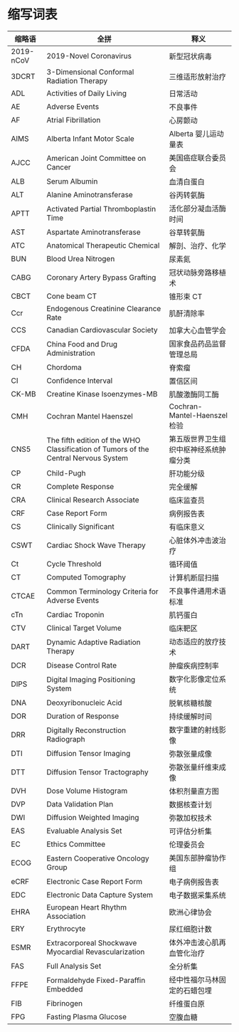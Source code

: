 # 缩写词表

| 缩略语    | 全拼                                                                                | 释义                                   |
| --------- | ----------------------------------------------------------------------------------- | -------------------------------------- |
| 2019-nCoV | 2019-Novel Coronavirus                                                              | 新型冠状病毒                           |
| 3DCRT     | 3-Dimensional Conformal Radiation Therapy                                           | 三维适形放射治疗                       |
| ADL       | Activities of Daily Living                                                          | 日常活动                               |
| AE        | Adverse Events                                                                      | 不良事件                               |
| AF        | Atrial Fibrillation                                                                 | 心房颤动                               |
| AIMS      | Alberta Infant Motor Scale                                                          | Alberta 婴儿运动量表                   |
| AJCC      | American Joint Committee on Cancer                                                  | 美国癌症联合委员会                     |
| ALB       | Serum Albumin                                                                       | 血清白蛋白                             |
| ALT       | Alanine Aminotransferase                                                            | 谷丙转氨酶                             |
| APTT      | Activated Partial Thromboplastin Time                                               | 活化部分凝血活酶时间                   |
| AST       | Aspartate Aminotransferase                                                          | 谷草转氨酶                             |
| ATC       | Anatomical Therapeutic Chemical                                                     | 解剖、治疗、化学                       |
| BUN       | Blood Urea Nitrogen                                                                 | 尿素氮                                 |
| CABG      | Coronary Artery Bypass Grafting                                                     | 冠状动脉旁路移植术                     |
| CBCT      | Cone beam CT                                                                        | 锥形束 CT                              |
| Ccr       | Endogenous Creatinine Clearance Rate                                                | 肌酐清除率                             |
| CCS       | Canadian Cardiovascular Society                                                     | 加拿大心血管学会                       |
| CFDA      | China Food and Drug Administration                                                  | 国家食品药品监督管理总局               |
| CH        | Chordoma                                                                            | 脊索瘤                                 |
| CI        | Confidence Interval                                                                 | 置信区间                               |
| CK-MB     | Creatine Kinase Isoenzymes-MB                                                       | 肌酸激酶同工酶                         |
| CMH       | Cochran Mantel Haenszel                                                             | Cochran-Mantel-Haenszel 检验           |
| CNS5      | The fifth edition of the WHO Classification of Tumors of the Central Nervous System | 第五版世界卫生组织中枢神经系统肿瘤分类 |
| CP        | Child-Pugh                                                                          | 肝功能分级                             |
| CR        | Complete Response                                                                   | 完全缓解                               |
| CRA       | Clinical Research Associate                                                         | 临床监查员                             |
| CRF       | Case Report Form                                                                    | 病例报告表                             |
| CS        | Clinically Significant                                                              | 有临床意义                             |
| CSWT      | Cardiac Shock Wave Therapy                                                          | 心脏体外冲击波治疗                     |
| Ct        | Cycle Threshold                                                                     | 循环阈值                               |
| CT        | Computed Tomography                                                                 | 计算机断层扫描                         |
| CTCAE     | Common Terminology Criteria for Adverse Events                                      | 不良事件通用术语标准                   |
| cTn       | Cardiac Troponin                                                                    | 肌钙蛋白                               |
| CTV       | Clinical Target Volume                                                              | 临床靶区                               |
| DART      | Dynamic Adaptive Radiation Therapy                                                  | 动态适应的放疗技术                     |
| DCR       | Disease Control Rate                                                                | 肿瘤疾病控制率                         |
| DIPS      | Digital Imaging Positioning System                                                  | 数字化影像定位系统                     |
| DNA       | Deoxyribonucleic Acid                                                               | 脱氧核糖核酸                           |
| DOR       | Duration of Response                                                                | 持续缓解时间                           |
| DRR       | Digitally Reconstruction Radiograph                                                 | 数字重建的射线影像                     |
| DTI       | Diffusion Tensor Imaging                                                            | 弥散张量成像                           |
| DTT       | Diffusion Tensor Tractography                                                       | 弥散张量纤维束成像                     |
| DVH       | Dose Volume Histogram                                                               | 体积剂量直方图                         |
| DVP       | Data Validation Plan                                                                | 数据核查计划                           |
| DWI       | Diffusion Weighted Imaging                                                          | 弥散加权技术                           |
| EAS       | Evaluable Analysis Set                                                              | 可评估分析集                           |
| EC        | Ethics Committee                                                                    | 伦理委员会                             |
| ECOG      | Eastern Cooperative Oncology Group                                                  | 美国东部肿瘤协作组                     |
| eCRF      | Electronic Case Report Form                                                         | 电子病例报告表                         |
| EDC       | Electronic Data Capture System                                                      | 电子数据采集系统                       |
| EHRA      | European Heart Rhythm Association                                                   | 欧洲心律协会                           |
| ERY       | Erythrocyte                                                                         | 尿红细胞计数                           |
| ESMR      | Extracorporeal Shockwave Myocardial Revascularization                               | 体外冲击波心肌再血管化治疗             |
| FAS       | Full Analysis Set                                                                   | 全分析集                               |
| FFPE      | Formaldehyde Fixed-Paraffin Embedded                                                | 经中性福尔马林固定的石蜡包埋           |
| FIB       | Fibrinogen                                                                          | 纤维蛋白原                             |
| FPG       | Fasting Plasma Glucose                                                              | 空腹血糖                               |
